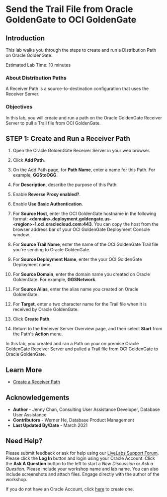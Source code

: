# Send the Trail File from Oracle GoldenGate to OCI GoldenGate

## Introduction

This lab walks you through the steps to create and run a Distribution Path on Oracle GoldenGate.

Estimated Lab Time: 10 minutes

### About Distribution Paths
A Receiver Path is a source-to-destination configuration that uses the Receiver Server.

### Objectives

In this lab, you will create and run a path on the Oracle GoldenGate Receiver Server to pull a Trail file from OCI GoldenGate.

## **STEP 1**: Create and Run a Receiver Path

1. Open the Oracle GoldenGate Receiver Server in your web browser.

2. Click **Add Path**.

3. On the Add Path page, for **Path Name**, enter a name for this Path. For example, **GGStoOGG**.

4. For **Description**, describe the purpose of this Path.

5. Enable **Reverse Proxy enabled?**.

6. Enable **Use Basic Authentication**.

7. For **Source Host**, enter the OCI GoldenGate hostname in the following format: **&lt;domain&gt;.deployment.goldengate.us-&lt;region&gt;-1.oci.oraclecloud.com:443**. You can copy the host from the browser address bar of your OCI GoldenGate Deployment Console window.

8. For **Source Trail Name**, enter the name of the OCI GoldenGate Trail file you're sending to Oracle GoldenGate.

9. For **Source Deployment Name**, enter the your OCI GoldenGate Deployment name.

10. For **Source Domain**, enter the domain name you created on Oracle GoldenGate. For example, **GGSNetwork**.

11. For **Source Alias**, enter the alias name you created on Oracle GoldenGate.

12. For **Target**, enter a two character name for the Trail file when it is received by Oracle GoldenGate.

13. Click **Create Path**.

14. Return to the Receiver Server Overview page, and then select **Start** from the Path's **Action** menu.

In this lab, you created and ran a Path on your on premise Oracle GoldenGate Receiver Server and pulled a Trail file from OCI GoldenGate to Oracle GoldenGate.

## Learn More

* [Create a Receiver Path](https://docs.oracle.com/en/cloud/paas/goldengate-service/using/goldengate-deployment-console.html#GUID-F2366D03-55DE-4C90-91FA-7D66491BE1AE)


## Acknowledgements
* **Author** - Jenny Chan, Consulting User Assistance Developer, Database User Assistance
* **Contributors** -  Werner He, Database Product Management
* **Last Updated By/Date** - March 2021

## Need Help?
Please submit feedback or ask for help using our [LiveLabs Support Forum](https://community.oracle.com/tech/developers/categories/livelabsdiscussions). Please click the **Log In** button and login using your Oracle Account. Click the **Ask A Question** button to the left to start a *New Discussion* or *Ask a Question*.  Please include your workshop name and lab name.  You can also include screenshots and attach files.  Engage directly with the author of the workshop.

If you do not have an Oracle Account, click [here](https://profile.oracle.com/myprofile/account/create-account.jspx) to create one.
